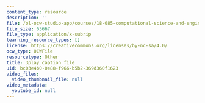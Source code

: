 ```yaml
---
content_type: resource
description: ''
file: /ol-ocw-studio-app/courses/18-085-computational-science-and-engineering-i-fall-2008/bc03e4b00e88f966b5b2369d360f1623_a6sPpQXST5E.srt
file_size: 63667
file_type: application/x-subrip
learning_resource_types: []
license: https://creativecommons.org/licenses/by-nc-sa/4.0/
ocw_type: OCWFile
resourcetype: Other
title: 3play caption file
uid: bc03e4b0-0e88-f966-b5b2-369d360f1623
video_files:
  video_thumbnail_file: null
video_metadata:
  youtube_id: null
---
```

